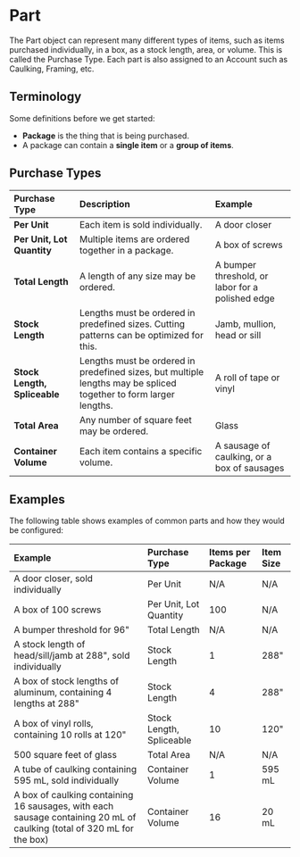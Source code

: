 # Part

The Part object can represent many different types of items, such as items purchased individually, in a box, as a stock length, area, or volume. This is called the Purchase Type. Each part is also assigned to an Account such as Caulking, Framing, etc.

## Terminology

Some definitions before we get started:

* **Package** is the thing that is being purchased.
* A package can contain a **single item** or a **group of items**.

## Purchase Types

| Purchase Type | Description | Example |
| :--- | :--- | :--- |
| **Per Unit** | Each item is sold individually. | A door closer |
| **Per Unit, Lot Quantity** | Multiple items are ordered together in a package. | A box of screws |
| **Total Length** | A length of any size may be ordered. | A bumper threshold, or labor for a polished edge |
| **Stock Length** | Lengths must be ordered in predefined sizes. Cutting patterns can be optimized for this. | Jamb, mullion, head or sill |
| **Stock Length, Spliceable** | Lengths must be ordered in predefined sizes, but multiple lengths may be spliced together to form larger lengths. | A roll of tape or vinyl |
| **Total Area** | Any number of square feet may be ordered. | Glass |
| **Container Volume** | Each item contains a specific volume. | A sausage of caulking, or a box of sausages |

## Examples

The following table shows examples of common parts and how they would be configured:

| Example | Purchase Type | Items per Package | Item Size |
| :--- | :--- | :--- | :--- |
| A door closer, sold individually | Per Unit | N/A | N/A |
| A box of 100 screws | Per Unit, Lot Quantity | 100 | N/A |
| A bumper threshold for 96" | Total Length | N/A | N/A |
| A stock length of head/sill/jamb at 288", sold individually | Stock Length | 1 | 288" |
| A box of stock lengths of aluminum, containing 4 lengths at 288" | Stock Length | 4 | 288" |
| A box of vinyl rolls, containing 10 rolls at 120" | Stock Length, Spliceable | 10 | 120" |
| 500 square feet of glass | Total Area | N/A | N/A |
| A tube of caulking containing 595 mL, sold individually | Container Volume | 1 | 595 mL |
| A box of caulking containing 16 sausages, with each sausage containing 20 mL of caulking \(total of 320 mL for the box\) | Container Volume | 16 | 20 mL |

